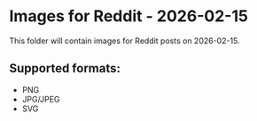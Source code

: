 # Images for Reddit - 2026-02-15

This folder will contain images for Reddit posts on 2026-02-15.

## Supported formats:
- PNG
- JPG/JPEG
- SVG
